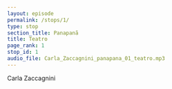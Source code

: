 ```yaml
---
layout: episode
permalink: /stops/1/
type: stop
section_title: Panapanã
title: Teatro
page_rank: 1
stop_id: 1
audio_file: Carla_Zaccagnini_panapana_01_teatro.mp3
---
```

Carla Zaccagnini